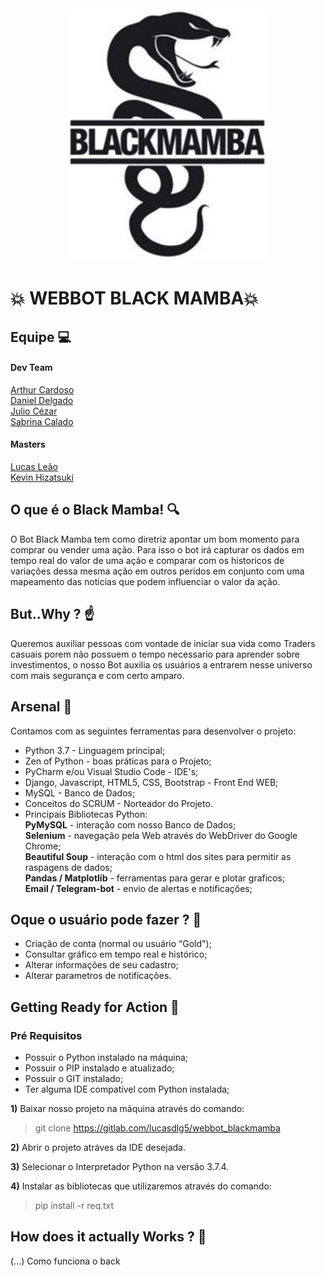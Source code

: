 <div align="center">
    <img src="./resources/logo.jpg" width="320" />
    <div height="2"></div>
</div>


# 💥 WEBBOT  BLACK MAMBA💥

## **Equipe**  💻

#### Dev Team
[Arthur Cardoso](https://gitlab.com/arthur_rinaldi00)  
[Daniel Delgado](https://gitlab.com/DNLMR)  
[Julio Cézar](https://gitlab.com/j.cezar4152)  
[Sabrina Calado](https://gitlab.com/sabrinacalado)

#### Masters
[Lucas Leão](https://gitlab.com/lucasdlg5)  
[Kevin Hizatsuki](https://gitlab.com/kevin799)

## **O que é o Black Mamba!** 🔍

O Bot Black Mamba tem como diretriz apontar um bom momento para comprar ou vender uma ação.
Para isso o bot irá capturar os dados em tempo real do valor de uma ação e comparar com os historicos de variações dessa mesma ação em outros peridos em conjunto com uma mapeamento das noticias que podem influenciar o valor da ação.

## **But..Why ?** ☝️ 

Queremos auxiliar pessoas com vontade de iniciar sua vida como Traders casuais porem não possuem o tempo necessario para aprender sobre investimentos, o nosso Bot auxilia os usuários a entrarem nesse universo com mais segurança e com certo amparo.


## **Arsenal** 🔫

Contamos com as seguintes ferramentas para desenvolver o projeto:

* Python 3.7 - Linguagem principal;
* Zen of Python - boas práticas para o Projeto;
* PyCharm e/ou Visual Studio Code - IDE's;
* Django, Javascript, HTML5, CSS,  Bootstrap - Front End WEB;
* MySQL - Banco de Dados;
* Conceitos do SCRUM - Norteador do Projeto.
* Principais Bibliotecas Python:  
    **PyMySQL** - interação com nosso Banco de Dados;  
    **Selenium** - navegação pela Web através do WebDriver do Google Chrome;  
    **Beautiful Soup** - interação com o html dos sites para permitir as raspagens de dados;  
    **Pandas / Matplotlib** - ferramentas para gerar e plotar graficos;  
    **Email / Telegram-bot** - envio de alertas e notificações;

## **Oque o usuário pode fazer ?** 🔑

* Criação de conta (normal ou usuário “Gold");
* Consultar gráfico em tempo real e histórico;
* Alterar informações de seu cadastro;
* Alterar parametros de notificações.

## **Getting Ready for Action** 🚂
### **Pré Requisitos**
* Possuir o Python instalado na máquina;
* Possuir o PIP instalado e atualizado;
* Possuir o GIT instalado;
* Ter alguma IDE compatível com Python instalada;

**1)** Baixar nosso projeto na máquina através do comando:  
> git clone https://gitlab.com/lucasdlg5/webbot_blackmamba

**2)** Abrir o projeto atráves da IDE desejada. 

**3)** Selecionar o Interpretador Python na versâo 3.7.4.

**4)** Instalar as bibliotecas que utilizaremos através do comando:
> pip install -r req.txt


## **How does it actually Works ?** 👷

(...) Como funciona o back